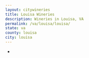 ```yaml
---
layout: citywineries
title: Louisa Wineries
description: Wineries in Louisa, VA
permalink: /va/louisa/louisa/
state: va
county: louisa
city: louisa
---
```

-
